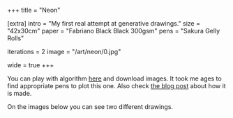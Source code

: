 +++
title = "Neon"

[extra]
intro = "My first real attempt at generative drawings."
size = "42x30cm"
paper = "Fabriano Black Black 300gsm"
pens = "Sakura Gelly Rolls"

iterations = 2
image = "/art/neon/0.jpg"

wide = true
+++

You can play with algorithm [here](https://neon.muffinman.io/) and download images. It took me ages to find appropriate pens to plot this one. Also check [the blog post](http://motorhead.local:1234/blog/neon-generative-art-piece-made-using-2d-vector-field/) about how it is made.

On the images below you can see two different drawings.


